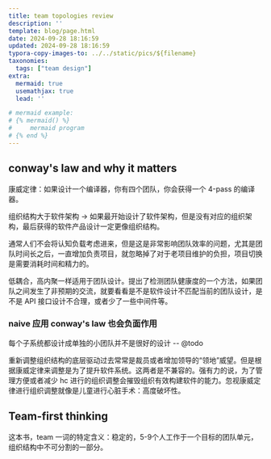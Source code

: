 ```yaml
---
title: team topologies review
description: ''
template: blog/page.html
date: 2024-09-28 18:16:59
updated: 2024-09-28 18:16:59
typora-copy-images-to: ../../static/pics/${filename}
taxonomies:
  tags: ["team design"]
extra:
  mermaid: true
  usemathjax: true
  lead: ''

# mermaid example: 
# {% mermaid() %}
#     mermaid program
# {% end %}
---
```


## conway's law and why it matters

康威定律：如果设计一个编译器，你有四个团队，你会获得一个 4-pass 的编译器。

组织结构大于软件架构 -> 如果最开始设计了软件架构，但是没有对应的组织架构，最后获得的软件产品设计一定更像组织结构。

通常人们不会将认知负载考虑进来，但是这是非常影响团队效率的问题，尤其是团队时间长之后，一直增加负责项目，就忽略掉了对于老项目维护的负担，项目切换是需要消耗时间和精力的。

低耦合，高内聚一样适用于团队设计。提出了检测团队健康度的一个方法，如果团队之间发生了非预期的交流，就要看看是不是软件设计不匹配当前的团队设计，是不是 API 接口设计不合理，或者少了一些中间件等。

### naive 应用 conway's law 也会负面作用

每个子系统都设计成单独的小团队并不是很好的设计 -- @todo

重新调整组织结构的底层驱动过去常常是裁员或者增加领导的“领地”威望。但是根据康威定律来调整是为了提升软件系统。这两者是不兼容的。强有力的说，为了管理方便或者减少 hc 进行的组织调整会摧毁组织有效构建软件的能力。忽视康威定律进行组织调整就像是儿童进行心脏手术：高度破坏性。



## Team-first thinking

这本书，team 一词的特定含义：稳定的，5-9个人工作于一个目标的团队单元，组织结构中不可分割的一部分。



